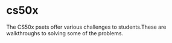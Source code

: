 # cs50x
The CS50x psets offer various challenges to students.These are walkthroughs to solving some of the problems.
